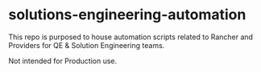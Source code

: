 # solutions-engineering-automation

This repo is purposed to house automation scripts related to Rancher and Providers for QE & Solution Engineering teams. 

Not intended for Production use.
